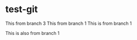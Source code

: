 # test-git

This from branch 3
This from branch 1
This is from branch 1

This is also from branch 1
